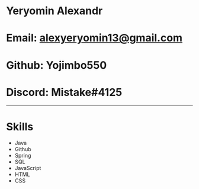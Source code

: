 # Yeryomin Alexandr
# Email: alexyeryomin13@gmail.com
# Github: Yojimbo550
# Discord: Mistake#4125
**********************
# Skills
* Java
* Github
* Spring
* SQL
* JavaScript
* HTML
* CSS

